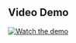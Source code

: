 ## Video Demo

[![Watch the demo](https://via.placeholder.com/600x300.png?text=Click+to+watch+the+demo)](https://github.com/Sidd444/Python-Projects/raw/main/Calculator%20using%20Tkinter/calculator_tkinter_demo.mp4)
